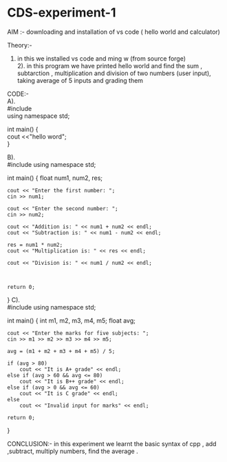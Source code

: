 # CDS-experiment-1


AIM :- downloading and installation of vs code ( hello world and calculator) <br>

Theory:- <br>

1) in this we installed vs code and ming w (from source forge) <br>
2). in this program we have printed hello world and find the sum , subtarction , multiplication and division of two numbers (user input), taking average of 5 inputs and grading them <br>

CODE:-<br>
A).  <br>
 #include <iostream> <br>
using namespace std; <br>

int main() { <br>
    cout <<"hello word"; <br>
} <br>

B). <br>
#include <iostream>
using namespace std;

int main() {
    float num1, num2, res;
    
    cout << "Enter the first number: ";
    cin >> num1;
    
    cout << "Enter the second number: ";
    cin >> num2;
    
    cout << "Addition is: " << num1 + num2 << endl;
    cout << "Subtraction is: " << num1 - num2 << endl;
    
    res = num1 * num2;
    cout << "Multiplication is: " << res << endl;
    
    cout << "Division is: " << num1 / num2 << endl;
    
    

    return 0;
}
C). <br>
#include <iostream>
using namespace std;

int main() {
    int m1, m2, m3, m4, m5;
    float avg;

    cout << "Enter the marks for five subjects: ";
    cin >> m1 >> m2 >> m3 >> m4 >> m5;

    avg = (m1 + m2 + m3 + m4 + m5) / 5;

    if (avg > 80)
        cout << "It is A+ grade" << endl;
    else if (avg > 60 && avg <= 80)
        cout << "It is B++ grade" << endl;
    else if (avg > 0 && avg <= 60)
        cout << "It is C grade" << endl;
    else
        cout << "Invalid input for marks" << endl;

    return 0;
}


CONCLUSION:- in this experiment we learnt the basic syntax of cpp , add ,subtract, multiply numbers, find the average .<br>


